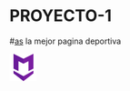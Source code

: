 # PROYECTO-1

#[as](http://as.com) la mejor pagina deportiva


![alt text](https://github.com/adam-p/markdown-here/raw/master/src/common/images/icon48.png "Logo Title Text 1")
